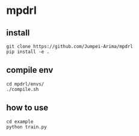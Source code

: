 # mpdrl

## install
```
git clone https://github.com/Jumpei-Arima/mpdrl
pip install -e .
```
## compile env
```
cd mpdrl/envs/
./compile.sh
```
## how to use
```
cd example
python train.py
```
